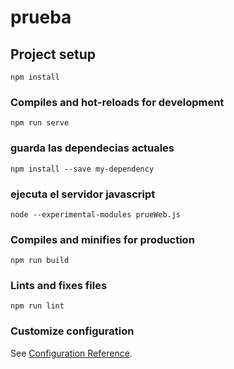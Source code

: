 # prueba


## Project setup
```
npm install
```

### Compiles and hot-reloads for development
```
npm run serve
```

### guarda las dependecias actuales
```
npm install --save my-dependency           
```

### ejecuta el servidor javascript
```
node --experimental-modules prueWeb.js
```

### Compiles and minifies for production
```
npm run build
```

### Lints and fixes files
```
npm run lint
```

### Customize configuration
See [Configuration Reference](https://cli.vuejs.org/config/).
